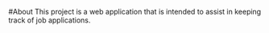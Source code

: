 #About
This project is a web application that is intended to assist in keeping track of job applications.
